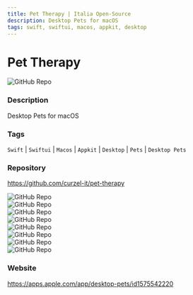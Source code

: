 ```yaml
---
title: Pet Therapy | Italia Open-Source
description: Desktop Pets for macOS
tags: swift, swiftui, macos, appkit, desktop
---
```

        

# Pet Therapy

![GitHub Repo](https://img.shields.io/static/v1?label=category&message=opensource&color=green)

### Description

Desktop Pets for macOS

### Tags

`Swift` | `Swiftui` | `Macos` | `Appkit` | `Desktop` | `Pets` | `Desktop Pets`

### Repository

https://github.com/curzel-it/pet-therapy

![GitHub Repo](https://img.shields.io/github/stars/curzel-it/pet-therapy?style=social)<br />![GitHub Repo](https://img.shields.io/github/forks/curzel-it/pet-therapy?style=social)<br />![GitHub Repo](https://img.shields.io/github/v/tag/curzel-it/pet-therapy?style=social)<br />![GitHub Repo](https://img.shields.io/github/contributors/curzel-it/pet-therapy)<br />![GitHub Repo](https://img.shields.io/github/issues-pr/curzel-it/pet-therapy)<br />![GitHub Repo](https://img.shields.io/github/issues/curzel-it/pet-therapy)<br />![GitHub Repo](https://img.shields.io/github/license/curzel-it/pet-therapy)<br />![GitHub Repo](https://img.shields.io/github/last-commit/curzel-it/pet-therapy)<br />

### Website

https://apps.apple.com/app/desktop-pets/id1575542220